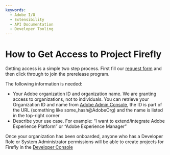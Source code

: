 ```yaml
---
keywords:
  - Adobe I/O
  - Extensibility
  - API Documentation
  - Developer Tooling
---
```


# How to Get Access to Project Firefly

Getting access is a simple two step process. First fill our [request form](https://adobeio.typeform.com/to/obqgRm) and then click through to join the prerelease program. 

The following information is needed:
* Your Adobe organization ID and organization name. We are granting access to organizations, not to individuals. You can retrieve your Organization ID and name from [Adobe Admin Console](https://adminconsole.adobe.com), the ID is part of the URL (something like some_hash@AdobeOrg) and the name is listed in the top-right corner
* Describe your use case. For example: “I want to extend/integrate Adobe Experience Platform” or “Adobe Experience Manager”

Once your organization has been onboarded, anyone who has a Developer Role or System Administrator permissions will be able to create projects for Firefly in the [Developer Console](/console)
